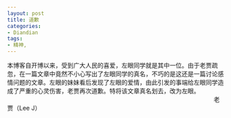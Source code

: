 ```yaml
---
layout: post
title: 道歉
categories:
- Diandian
tags:
- 精神, 
---
```

本博客自开博以来，受到广大人民的喜爱，左眼同学就是其中一位。由于老贾疏忽，在一篇文章中竟然不小心写出了左眼同学的真名，不巧的是这还是一篇讨论感情问题的文章。左眼的妹妹看后发现了左眼的爱情，由此引发的事端给左眼同学造成了严重的心灵伤害，老贾再次道歉。特将该文章真名划去，改为左眼。
<br />&nbsp;&nbsp;&nbsp;&nbsp;&nbsp;&nbsp;&nbsp;&nbsp;&nbsp;&nbsp;&nbsp;&nbsp;&nbsp;&nbsp;&nbsp;&nbsp;&nbsp;&nbsp;&nbsp;&nbsp;&nbsp;&nbsp;&nbsp;&nbsp;&nbsp;&nbsp;&nbsp;&nbsp;&nbsp;&nbsp;&nbsp;&nbsp;&nbsp;&nbsp;&nbsp;&nbsp;&nbsp;&nbsp;&nbsp;&nbsp;&nbsp;&nbsp;&nbsp;&nbsp;&nbsp;&nbsp;&nbsp;&nbsp;&nbsp;&nbsp;&nbsp;&nbsp;&nbsp;&nbsp;&nbsp;&nbsp;&nbsp;&nbsp;&nbsp;&nbsp;&nbsp;&nbsp;&nbsp;&nbsp;&nbsp;&nbsp;&nbsp;&nbsp;&nbsp;&nbsp;&nbsp;&nbsp;&nbsp;&nbsp;&nbsp;&nbsp;&nbsp;&nbsp;&nbsp;&nbsp;&nbsp;&nbsp;&nbsp;&nbsp;&nbsp;&nbsp;&nbsp;&nbsp;&nbsp;&nbsp;&nbsp;&nbsp;&nbsp;&nbsp;&nbsp;&nbsp;&nbsp;&nbsp;&nbsp;&nbsp;&nbsp;&nbsp;&nbsp;&nbsp;&nbsp;&nbsp;&nbsp;&nbsp;&nbsp;&nbsp;&nbsp;&nbsp;&nbsp;&nbsp;&nbsp;&nbsp;&nbsp;&nbsp;&nbsp;&nbsp;&nbsp; 老贾（Lee J）